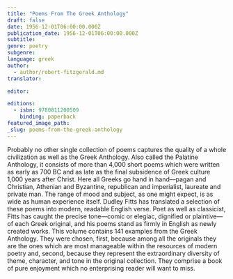 ```yaml
---
title: "Poems From The Greek Anthology"
draft: false
date: 1956-12-01T06:00:00.000Z
publication_date: 1956-12-01T06:00:00.000Z
subtitle:
genre: poetry
subgenre:
language: greek
author:
  - author/robert-fitzgerald.md
translator:

editor:

editions:
  - isbn: 9780811200509
    binding: paperback
featured_image_path:
_slug: poems-from-the-greek-anthology
---
```


Probably no other single collection of poems captures the quality of a whole civilization as well as the Greek Anthology. Also called the Palatine Anthology, it consists of more than 4,000 short poems which were written as early as 700 BC and as late as the final subsidence of Greek culture 1,000 years after Christ. Here all Greeks go hand in hand––pagan and Christian, Athenian and Byzantine, republican and imperialist, laureate and private man. The range of mood and subject, as one might expect, is as wide as human experience itself. Dudley Fitts has translated a selection of these poems into modern, readable English verse. Poet as well as classicist, Fitts has caught the precise tone––comic or elegiac, dignified or plaintive––of each Greek original, and his poems stand as firmly in English as newly created works. This volume contains 141 examples from the Greek Anthology. They were chosen, first, because among all the originals they are the ones which are most manageable within the resources of modern poetry and, second, because they represent the extraordinary diversity of theme, character, and tone in the original collection. They comprise a book of pure enjoyment which no enterprising reader will want to miss.

